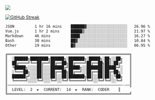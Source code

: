 ![](http://github-profile-summary-cards.vercel.app/api/cards/profile-details?username=sivori&theme=nightowl)

<a href="https://git.io/streak-stats"><img src="https://streak-stats.demolab.com?user=sivori&theme=nightowl&card_width=700&card_height=200" alt="GitHub Streak" /></a>

<!--START_SECTION:waka-->

```txt
JSON         1 hr 16 mins    ██████▓░░░░░░░░░░░░░░░░░░   26.96 %
Vue.js       1 hr 2 mins     █████▒░░░░░░░░░░░░░░░░░░░   21.97 %
Markdown     46 mins         ████░░░░░░░░░░░░░░░░░░░░░   16.27 %
Bash         30 mins         ██▓░░░░░░░░░░░░░░░░░░░░░░   10.84 %
Other        19 mins         █▓░░░░░░░░░░░░░░░░░░░░░░░   06.95 %
```

<!--END_SECTION:waka-->

<!--START_SECTION:streak-->


```
╔══════════════════════════════════════════════════════╗
║  ░██████╗████████╗██████╗░███████╗░█████╗░██╗░░██╗   ║
║  ██╔════╝╚══██╔══╝██╔══██╗██╔════╝██╔══██╗██║░██╔╝   ║
║  ╚█████╗░░░░██║░░░██████╔╝█████╗░░███████║█████═╝░   ║
║  ░╚═══██╗░░░██║░░░██╔══██╗██╔══╝░░██╔══██║██╔═██╗░   ║
║  ██████╔╝░░░██║░░░██║░░██║███████╗██║░░██║██║░╚██╗   ║
║  ╚═════╝░░░░╚═╝░░░╚═╝░░╚═╝╚══════╝╚═╝░░╚═╝╚═╝░░╚═╝   ║
║───────────────────────────────────────────────────-──║
║  LEVEL:  2  ►  CURRENT:  14  ►  RANK:  CODER    ║
╚══════════════════════════════════════════════════════╝
```

<!--END_SECTION:streak-->
